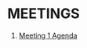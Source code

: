 # MEETINGS

1. [Meeting 1 Agenda](https://docs.google.com/document/d/186oeFI_o1b9V_uEylo3UKgBMSvM_8NM2LNIRXyFcFAY/edit?usp=sharing)
